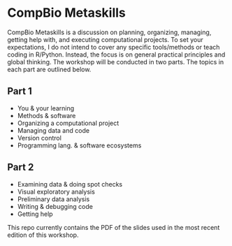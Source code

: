# CompBio Metaskills

CompBio Metaskills is a discussion on planning, organizing, managing, getting help with, and executing computational projects. To set your expectations, I do not intend to cover any specific tools/methods or teach coding in R/Python. Instead, the focus is on general practical principles and global thinking. The workshop will be conducted in two parts. The topics in each part are outlined below.

## Part 1
* You & your learning
* Methods & software
* Organizing a computational project
* Managing data and code
* Version control
* Programming lang. & software ecosystems

## Part 2
* Examining data & doing spot checks
* Visual exploratory analysis
* Preliminary data analysis
* Writing & debugging code
* Getting help

This repo currently contains the PDF of the slides used in the most recent edition of this workshop.
